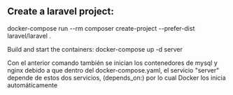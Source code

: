 ## Create a laravel project:
docker-compose run --rm composer create-project --prefer-dist laravel/laravel .

Build and start the containers:
docker-compose up -d server

Con el anterior comando también se inician los contenedores de mysql y nginx debido a que
dentro del docker-compose.yaml, el servicio "server" depende de estos dos servicios, (depends_on:)
por lo cual Docker los inicia automáticamente